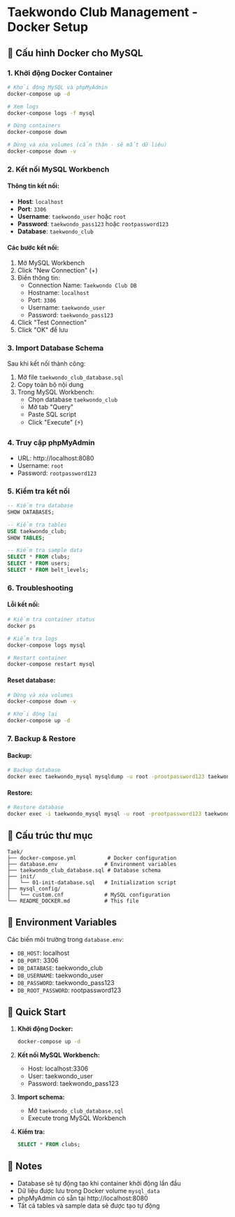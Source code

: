 # Taekwondo Club Management - Docker Setup

## 🐳 Cấu hình Docker cho MySQL

### 1. Khởi động Docker Container

```bash
# Khởi động MySQL và phpMyAdmin
docker-compose up -d

# Xem logs
docker-compose logs -f mysql

# Dừng containers
docker-compose down

# Dừng và xóa volumes (cẩn thận - sẽ mất dữ liệu)
docker-compose down -v
```

### 2. Kết nối MySQL Workbench

#### Thông tin kết nối:
- **Host**: `localhost`
- **Port**: `3306`
- **Username**: `taekwondo_user` hoặc `root`
- **Password**: `taekwondo_pass123` hoặc `rootpassword123`
- **Database**: `taekwondo_club`

#### Các bước kết nối:
1. Mở MySQL Workbench
2. Click "New Connection" (+)
3. Điền thông tin:
   - Connection Name: `Taekwondo Club DB`
   - Hostname: `localhost`
   - Port: `3306`
   - Username: `taekwondo_user`
   - Password: `taekwondo_pass123`
4. Click "Test Connection"
5. Click "OK" để lưu

### 3. Import Database Schema

Sau khi kết nối thành công:

1. Mở file `taekwondo_club_database.sql`
2. Copy toàn bộ nội dung
3. Trong MySQL Workbench:
   - Chọn database `taekwondo_club`
   - Mở tab "Query"
   - Paste SQL script
   - Click "Execute" (⚡)

### 4. Truy cập phpMyAdmin

- URL: http://localhost:8080
- Username: `root`
- Password: `rootpassword123`

### 5. Kiểm tra kết nối

```sql
-- Kiểm tra database
SHOW DATABASES;

-- Kiểm tra tables
USE taekwondo_club;
SHOW TABLES;

-- Kiểm tra sample data
SELECT * FROM clubs;
SELECT * FROM users;
SELECT * FROM belt_levels;
```

### 6. Troubleshooting

#### Lỗi kết nối:
```bash
# Kiểm tra container status
docker ps

# Kiểm tra logs
docker-compose logs mysql

# Restart container
docker-compose restart mysql
```

#### Reset database:
```bash
# Dừng và xóa volumes
docker-compose down -v

# Khởi động lại
docker-compose up -d
```

### 7. Backup & Restore

#### Backup:
```bash
# Backup database
docker exec taekwondo_mysql mysqldump -u root -prootpassword123 taekwondo_club > backup.sql
```

#### Restore:
```bash
# Restore database
docker exec -i taekwondo_mysql mysql -u root -prootpassword123 taekwondo_club < backup.sql
```

## 📁 Cấu trúc thư mục

```
Taek/
├── docker-compose.yml          # Docker configuration
├── database.env               # Environment variables
├── taekwondo_club_database.sql # Database schema
├── init/
│   └── 01-init-database.sql   # Initialization script
├── mysql_config/
│   └── custom.cnf             # MySQL configuration
└── README_DOCKER.md           # This file
```

## 🔧 Environment Variables

Các biến môi trường trong `database.env`:

- `DB_HOST`: localhost
- `DB_PORT`: 3306
- `DB_DATABASE`: taekwondo_club
- `DB_USERNAME`: taekwondo_user
- `DB_PASSWORD`: taekwondo_pass123
- `DB_ROOT_PASSWORD`: rootpassword123

## 🚀 Quick Start

1. **Khởi động Docker:**
   ```bash
   docker-compose up -d
   ```

2. **Kết nối MySQL Workbench:**
   - Host: localhost:3306
   - User: taekwondo_user
   - Password: taekwondo_pass123

3. **Import schema:**
   - Mở `taekwondo_club_database.sql`
   - Execute trong MySQL Workbench

4. **Kiểm tra:**
   ```sql
   SELECT * FROM clubs;
   ```

## 📝 Notes

- Database sẽ tự động tạo khi container khởi động lần đầu
- Dữ liệu được lưu trong Docker volume `mysql_data`
- phpMyAdmin có sẵn tại http://localhost:8080
- Tất cả tables và sample data sẽ được tạo tự động
